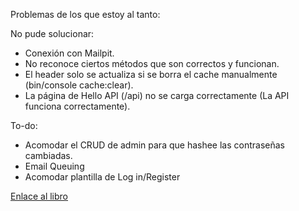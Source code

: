 Problemas de los que estoy al tanto:

No pude solucionar:
  - Conexión con Mailpit.
  - No reconoce ciertos métodos que son correctos y funcionan.
  - El header solo se actualiza si se borra el cache manualmente (bin/console cache:clear).
  - La página de Hello API (/api) no se carga correctamente (La API funciona correctamente).

To-do:
  - Acomodar el CRUD de admin para que hashee las contraseñas cambiadas.
  - Email Queuing
  - Acomodar plantilla de Log in/Register

<a href="https://symfony.com/doc/6.4/the-fast-track/en/index.html">Enlace al libro</a>
